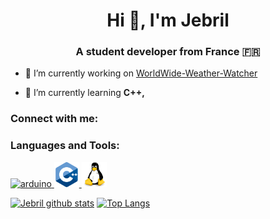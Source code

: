 <h1 align="center">Hi 👋, I'm Jebril</h1>
<h3 align="center">A student developer from France 🇫🇷</h3>

- 🔭 I’m currently working on [WorldWide-Weather-Watcher](https://github.com/larg0c/Worldwide-Weather-Watcher)

- 🌱 I’m currently learning **C++,**

<h3 align="left">Connect with me:</h3>
<p align="left">
</p>

<h3 align="left">Languages and Tools:</h3>
<p align="left"> <a href="https://www.arduino.cc/" target="_blank" rel="noreferrer"> <img src="https://cdn.worldvectorlogo.com/logos/arduino-1.svg" alt="arduino" width="40" height="40"/> </a> <a href="https://www.w3schools.com/cpp/" target="_blank" rel="noreferrer"> <img src="https://raw.githubusercontent.com/devicons/devicon/master/icons/cplusplus/cplusplus-original.svg" alt="cplusplus" width="40" height="40"/> </a> <a href="https://www.linux.org/" target="_blank" rel="noreferrer"> <img src="https://raw.githubusercontent.com/devicons/devicon/master/icons/linux/linux-original.svg" alt="linux" width="40" height="40"/> </a> </p>

[![Jebril github stats](https://github-readme-stats.vercel.app/api?username=jebril92&count_private=true&show_icons=true&theme=radical&hide_rank=false)](https://github.com/jebril92/github-readme-stats) [![Top Langs](https://github-readme-stats.vercel.app/api/top-langs/?username=jebril92)](https://github.com/jebril92/github-readme-stats)
